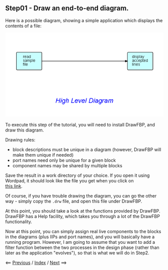 
<link href="../style.css" rel="stylesheet" type="text/css">

## Step01 - Draw an end-to-end diagram. 

Here is a possible diagram, showing a simple application which displays the contents of a file:

![High level diagram](Step01.png)

To execute this step of the tutorial, you will need to install DrawFBP, and draw this diagram.

Drawing rules:

- block descriptions must be unique in a diagram (however, DrawFBP will make them unique if needed)
- port names need only be unique for a given block
- component names may be shared by multiple blocks

Save the result in a work directory of your choice.  If you open it using Wordpad, it should look like the file you get when you click on   
[this link](diagrams/Step01.drw).

Of course, if you have trouble drawing the diagram, you can go the other way - simply copy the `.drw` file, and open this file under DrawFBP.

At this point, you should take a look at the functions provided by DrawFBP. DrawFBP has a Help facility, which takes you through a lot of the DrawFBP functionality.

Now at this point, you can simply assign real live components to the blocks in the diagrams (plus IIPs and port names), and you will basically have a running program.  However, I am going to assume that you want to add a filter function between the two processes in the design phase (rather than later as the application "evolves"), so that is what we will do in Step2.

<span class=middle> &lt;== <a href="../Step00/">  Previous</a> / <a href="https://github.com/jpaulm/fbp-tutorial-filter-file/"> Index</a> / <a href="../Step02/"> Next</a> ==&gt;</span> 
